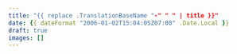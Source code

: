 ```yaml
---
title: "{{ replace .TranslationBaseName "-" " " | title }}"
date: {{ dateFormat "2006-01-02T15:04:05Z07:00" .Date.Local }}
draft: true
images: []
---
```

